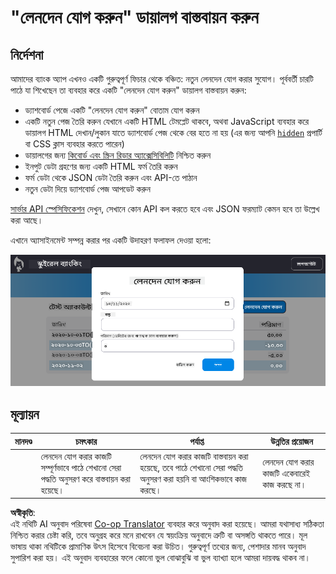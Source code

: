 <!--
CO_OP_TRANSLATOR_METADATA:
{
  "original_hash": "f23a868536c07da991b1d4e773161e25",
  "translation_date": "2025-08-26T00:49:18+00:00",
  "source_file": "7-bank-project/4-state-management/assignment.md",
  "language_code": "bn"
}
-->
# "লেনদেন যোগ করুন" ডায়ালগ বাস্তবায়ন করুন

## নির্দেশনা

আমাদের ব্যাংক অ্যাপ এখনও একটি গুরুত্বপূর্ণ ফিচার থেকে বঞ্চিত: নতুন লেনদেন যোগ করার সুযোগ।
পূর্ববর্তী চারটি পাঠে যা শিখেছেন তা ব্যবহার করে একটি "লেনদেন যোগ করুন" ডায়ালগ বাস্তবায়ন করুন:

- ড্যাশবোর্ড পেজে একটি "লেনদেন যোগ করুন" বোতাম যোগ করুন
- একটি নতুন পেজ তৈরি করুন যেখানে একটি HTML টেমপ্লেট থাকবে, অথবা JavaScript ব্যবহার করে ডায়ালগ HTML দেখান/লুকান যাতে ড্যাশবোর্ড পেজ থেকে বের হতে না হয় (এর জন্য আপনি [`hidden`](https://developer.mozilla.org/docs/Web/HTML/Global_attributes/hidden) প্রপার্টি বা CSS ক্লাস ব্যবহার করতে পারেন)
- ডায়ালগের জন্য [কিবোর্ড এবং স্ক্রিন রিডার অ্যাক্সেসিবিলিটি](https://developer.paciellogroup.com/blog/2018/06/the-current-state-of-modal-dialog-accessibility/) নিশ্চিত করুন
- ইনপুট ডেটা গ্রহণের জন্য একটি HTML ফর্ম তৈরি করুন
- ফর্ম ডেটা থেকে JSON ডেটা তৈরি করুন এবং API-তে পাঠান
- নতুন ডেটা দিয়ে ড্যাশবোর্ড পেজ আপডেট করুন

[সার্ভার API স্পেসিফিকেশন](../api/README.md) দেখুন, সেখানে কোন API কল করতে হবে এবং JSON ফরম্যাট কেমন হবে তা উল্লেখ করা আছে।

এখানে অ্যাসাইনমেন্ট সম্পন্ন করার পর একটি উদাহরণ ফলাফল দেওয়া হলো:

![স্ক্রিনশট যেখানে একটি উদাহরণ "লেনদেন যোগ করুন" ডায়ালগ দেখানো হয়েছে](../../../../translated_images/dialog.93bba104afeb79f12f65ebf8f521c5d64e179c40b791c49c242cf15f7e7fab15.bn.png)

## মূল্যায়ন

| মানদণ্ড | চমৎকার                                                                                          | পর্যাপ্ত                                                                                                                | উন্নতির প্রয়োজন                              |
| -------- | ------------------------------------------------------------------------------------------------ | ----------------------------------------------------------------------------------------------------------------------- | --------------------------------------------|
|          | লেনদেন যোগ করার কাজটি সম্পূর্ণভাবে পাঠে শেখানো সেরা পদ্ধতি অনুসরণ করে বাস্তবায়ন করা হয়েছে।         | লেনদেন যোগ করার কাজটি বাস্তবায়ন করা হয়েছে, তবে পাঠে শেখানো সেরা পদ্ধতি অনুসরণ করা হয়নি বা আংশিকভাবে কাজ করছে।           | লেনদেন যোগ করার কাজটি একেবারেই কাজ করছে না। |

**অস্বীকৃতি**:  
এই নথিটি AI অনুবাদ পরিষেবা [Co-op Translator](https://github.com/Azure/co-op-translator) ব্যবহার করে অনুবাদ করা হয়েছে। আমরা যথাসাধ্য সঠিকতা নিশ্চিত করার চেষ্টা করি, তবে অনুগ্রহ করে মনে রাখবেন যে স্বয়ংক্রিয় অনুবাদে ত্রুটি বা অসঙ্গতি থাকতে পারে। মূল ভাষায় থাকা নথিটিকে প্রামাণিক উৎস হিসেবে বিবেচনা করা উচিত। গুরুত্বপূর্ণ তথ্যের জন্য, পেশাদার মানব অনুবাদ সুপারিশ করা হয়। এই অনুবাদ ব্যবহারের ফলে কোনো ভুল বোঝাবুঝি বা ভুল ব্যাখ্যা হলে আমরা দায়বদ্ধ থাকব না।